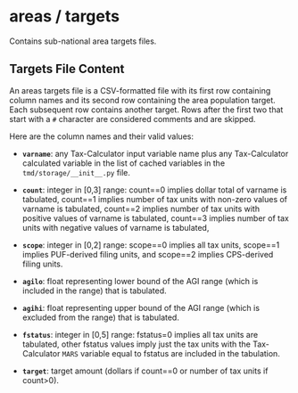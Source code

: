 # areas / targets

Contains sub-national area targets files.


## Targets File Content

An areas targets file is a CSV-formatted file with its first row
containing column names and its second row containing the area
population target.  Each subsequent row contains another target.
Rows after the first two that start with a `#` character are
considered comments and are skipped.

Here are the column names and their valid values:

- **`varname`**: any Tax-Calculator input variable name plus any
                 Tax-Calculator calculated variable in the list of
                 cached variables in the `tmd/storage/__init__.py`
                 file.

- **`count`**: integer in [0,3] range: count==0 implies dollar total
               of varname is tabulated, count==1 implies number of tax
               units with non-zero values of varname is tabulated,
               count==2 implies number of tax units with positive
               values of varname is tabulated, count==3 implies number
               of tax units with negative values of varname is
               tabulated,

- **`scope`**: integer in [0,2] range: scope==0 implies all tax units,
               scope==1 implies PUF-derived filing units, and
               scope==2 implies CPS-derived filing units.

- **`agilo`**: float representing lower bound of the AGI range (which
               is included in the range) that is tabulated.

- **`agihi`**: float representing upper bound of the AGI range (which
               is excluded from the range) that is tabulated.

- **`fstatus`**: integer in [0,5] range: fstatus=0 implies all tax
                 units are tabulated, other fstatus values imply just
                 the tax units with the Tax-Calculator `MARS` variable
                 equal to fstatus are included in the tabulation.

- **`target`**: target amount (dollars if count==0 or number of
                tax units if count>0).
